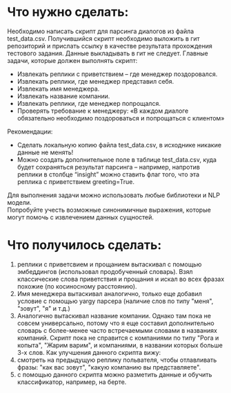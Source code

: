 # Что нужно сделать:
Необходимо написать скрипт для парсинга диалогов из файла test_data.csv. Получившийся скрипт необходимо выложить в гит репозиторий и прислать ссылку в качестве результата прохождения тестового задания. Данные выкладывать в гит не следует. 
Главные задачи, которые должен выполнять скрипт:  
* Извлекать реплики с приветствием – где менеджер поздоровался.   
* Извлекать реплики, где менеджер представил себя.   
* Извлекать имя менеджера.   
* Извлекать название компании.   
* Извлекать реплики, где менеджер попрощался.  
* Проверять требование к менеджеру: «В каждом диалоге обязательно необходимо поздороваться и попрощаться с клиентом»  

Рекомендации:  
* Сделать локальную копию файла test_data.csv, в исходнике никакие данные не менять!  
* Можно создать дополнительное поле в таблице test_data.csv, куда будет сохраняться результат парсинга – например, напротив реплики в столбце “insight” можно ставить флаг того, что эта реплика с приветствием greeting=True.  

Для выполнения задачи можно использовать любые библиотеки и NLP модели.   
Попробуйте учесть возможные синонимичные выражения, которые могут помочь с извлечением данных сущностей.   


# Что получилось сделать:
1) реплики с приветсвием и прощанием вытаскивал с помощью эмбеддингов (использовал продобученный словарь). Взял классические слова приветствия и прощания и искал во всех фразах похожие (по косиносному расстоянию).
2) Имя менеджера вытаскивал аналогично, только еще добавил условие с помощью yargy парсера (наличие слов по типу "меня", "зовут", "я" и т.д.)
3) Аналогично вытаскивал название компании. Однако там пока не совсем универсально, потому что я еще составил дополнительно словарь с более-менее часто встречаемыми словами в названиях компаний. Скрипт пока не справится с компаниями по типу "Рога и копыта", "Жарим варим", и компаниями, в названии которых больше 3-х слов.
Как улучшения данного скрипта вижу:
1) смотреть на предыдущую реплику польвателя, чтобы отлавливать фразы: "как вас зовут", "какую компанию вы представляете".
2) с помощью данного скрипта можно разметить данные и обучить классификатор, например, на берте.
